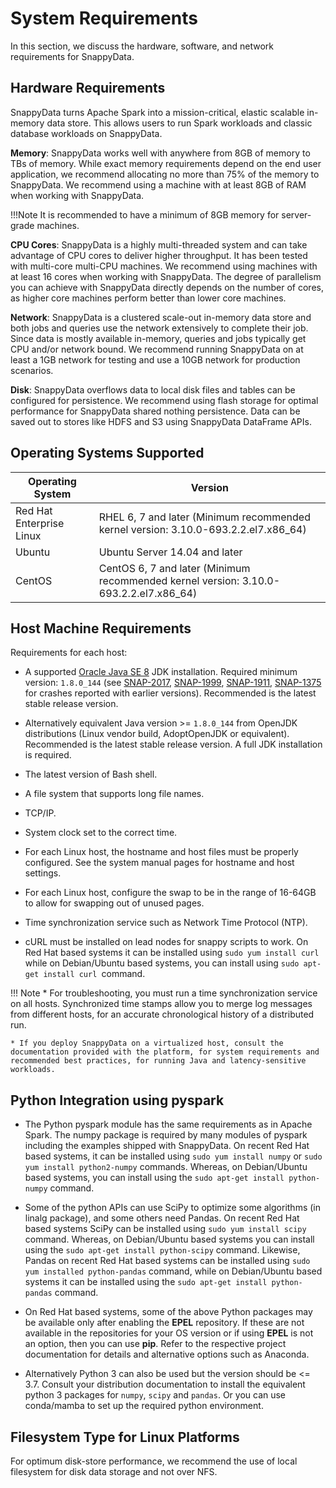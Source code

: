 # System Requirements

In this section, we discuss the hardware, software, and network requirements for SnappyData.

## Hardware  Requirements

SnappyData turns Apache Spark into a mission-critical, elastic scalable in-memory data store. This allows users to run Spark workloads and classic database workloads on SnappyData.

**Memory**: SnappyData works well with anywhere from 8GB of memory to TBs of memory. While exact memory requirements depend on the end user application, we recommend allocating no more than 75% of the memory to SnappyData. We recommend using a machine with at least 8GB of RAM when working with SnappyData.

!!!Note
	It is recommended to have a minimum of 8GB memory for server-grade machines.
    
**CPU Cores**: SnappyData is a highly multi-threaded system and can take advantage of CPU cores to deliver higher throughput. It has been tested with multi-core multi-CPU machines. We recommend using machines with at least 16 cores when working with SnappyData. The degree of parallelism you can achieve with SnappyData directly depends on the number of cores, as higher core machines perform better than lower core machines.

**Network**: SnappyData is a clustered scale-out in-memory data store and both jobs and queries use the network extensively to complete their job. Since data is mostly available in-memory, queries and jobs typically get CPU and/or network bound. We recommend running SnappyData on at least a 1GB network for testing and use a 10GB network for production scenarios.

**Disk**: SnappyData overflows data to local disk files and tables can be configured for persistence. We recommend using flash storage for optimal performance for SnappyData shared nothing persistence. Data can be saved out to stores like HDFS and S3 using SnappyData DataFrame APIs.


## Operating Systems Supported

| Operating System| Version |
|-----------------|---------|
|Red Hat Enterprise Linux|RHEL 6, 7 and later (Minimum recommended kernel version: 3.10.0-693.2.2.el7.x86\_64)|
|Ubuntu|Ubuntu Server 14.04 and later|
|CentOS|CentOS 6, 7 and later (Minimum recommended kernel version: 3.10.0-693.2.2.el7.x86\_64)|


## Host Machine Requirements

Requirements for each host:

* A supported [Oracle Java SE 8](http://www.oracle.com/technetwork/java/javase/downloads) JDK installation.
  Required minimum version: `1.8.0_144` (see [SNAP-2017](https://jirasnappydataio.atlassian.net/browse/SNAP-2017),
  [SNAP-1999](https://jirasnappydataio.atlassian.net/browse/SNAP-1999),
  [SNAP-1911](https://jirasnappydataio.atlassian.net/browse/SNAP-1911),
  [SNAP-1375](https://jirasnappydataio.atlassian.net/browse/SNAP-1375) for crashes reported with earlier versions).
  Recommended is the latest stable release version.

* Alternatively equivalent Java version >= `1.8.0_144` from OpenJDK distributions (Linux vendor build, AdoptOpenJDK
  or equivalent). Recommended is the latest stable release version. A full JDK installation is required.

* The latest version of Bash shell.

* A file system that supports long file names.

* TCP/IP.

* System clock set to the correct time.

* For each Linux host, the hostname and host files must be properly configured. See the system manual pages for hostname and host settings.

* For each Linux host, configure the swap to be in the range of 16-64GB to allow for swapping out of unused pages.

* Time synchronization service such as Network Time Protocol (NTP).

* cURL must be installed on lead nodes for snappy scripts to work. On Red Hat based systems it can be installed using `sudo yum install curl` while on Debian/Ubuntu based systems, you can install using `sudo apt-get install curl `command.

!!! Note
	* For troubleshooting, you must run a time synchronization service on all hosts. Synchronized time stamps allow you to merge log messages from different hosts, for an accurate chronological history of a distributed run.

	* If you deploy SnappyData on a virtualized host, consult the documentation provided with the platform, for system requirements and recommended best practices, for running Java and latency-sensitive workloads.


## Python Integration using pyspark

- The Python pyspark module has the same requirements as in Apache Spark. The numpy package is required by many modules of pyspark including the examples shipped with SnappyData. On recent Red Hat based systems, it can be installed using `sudo yum install numpy` or `sudo yum install python2-numpy` commands. Whereas, on Debian/Ubuntu based systems, you can install using the `sudo apt-get install python-numpy` command.

- Some of the python APIs can use SciPy to optimize some algorithms (in linalg package), and some others need Pandas. On recent Red Hat based systems SciPy can be installed using `sudo yum install scipy` command. Whereas,  on Debian/Ubuntu based systems you can install using the `sudo apt-get install python-scipy` command. Likewise, Pandas on recent Red Hat based systems can be installed using `sudo yum installed python-pandas` command, while on Debian/Ubuntu based systems it can be installed using the `sudo apt-get install python-pandas` command.

- On Red Hat based systems, some of the above Python packages may be available only after enabling the **EPEL** repository. If these are not available in the repositories for your OS version or if using **EPEL** is not an option, then you can use **pip**. Refer to the respective project documentation for details and alternative options such as Anaconda.

- Alternatively Python 3 can also be used but the version should be <= 3.7. Consult your distribution documentation to
  install the equivalent python 3 packages for `numpy`, `scipy` and `pandas`.
  Or you can use conda/mamba to set up the required python environment.


## Filesystem Type for Linux Platforms

For optimum disk-store performance, we recommend the use of local filesystem for disk data storage and not over NFS.
